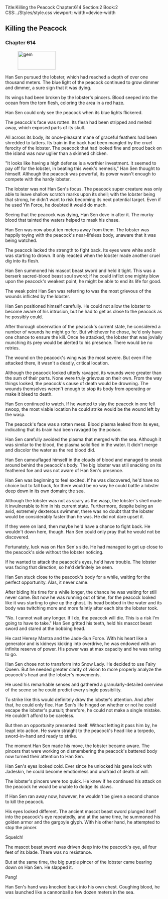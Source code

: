 Title:Killing the Peacock 
Chapter:614 
Section:2 
Book:2 
CSS:../Styles/style.css 
viewport: width=device-width
  
## Killing the Peacock
### Chapter 614 
<figure>
	<img src="../Images/gem.gif" alt="gem" id="gem" width="120" height="60" />
</figure>
  

  
  Han Sen pursued the lobster, which had reached a depth of over one thousand meters. The blue light of the peacock continued to grow dimmer and dimmer, a sure sign that it was dying.

Its wings had been broken by the lobster's pincers. Blood seeped into the ocean from the torn flesh, coloring the area in a red haze.

Han Sen could only see the peacock when its blue lights flickered.

The peacock's face was rotten. Its flesh had been stripped and melted away, which exposed parts of its skull.

All across its body, its once-pleasant mane of graceful feathers had been shredded to tatters. Its train in the back had been mangled by the cruel ferocity of the lobster. The peacock that had looked fine and proud back on the island was now uglier than a skinned chicken.

"It looks like having a high defense is a worthier investment. It seemed to pay off for the lobster, in beating this week's nemesis," Han Sen thought to himself. Although the peacock was powerful, its power wasn't enough to compete with the hardy lobster.

The lobster was not Han Sen's focus. The peacock super creature was only able to leave shallow scratch marks upon its shell; with the lobster being that strong, he didn't want to risk becoming its next potential target. Even if he used Yin Force, he doubted it would do much.

Seeing that the peacock was dying, Han Sen dove in after it. The murky blood that tainted the waters helped to mask his chase.

Han Sen was now about ten meters away from them. The lobster was happily toying with the peacock's near-lifeless body, unaware that it was being watched.

The peacock lacked the strength to fight back. Its eyes were white and it was starting to drown. It only reacted when the lobster made another cruel dig into its flesh.

Han Sen summoned his mascot beast sword and held it tight. This was a berserk sacred-blood beast soul sword; if he could inflict one mighty blow upon the peacock's weakest point, he might be able to end its life for good.

The weak point Han Sen was referring to was the most grievous of the wounds inflicted by the lobster.

Han Sen positioned himself carefully. He could not allow the lobster to become aware of his intrusion, but he had to get as close to the peacock as he possibly could.

After thorough observation of the peacock's current state, he considered a number of wounds he might go for. But whichever he chose, he'd only have one chance to ensure the kill. Once he attacked, the lobster that was jovially munching its prey would be alerted to his presence. There would be no retries.

The wound on the peacock's wing was the most severe. But even if he attacked there, it wasn't a deadly, critical location.

Although the peacock looked utterly ravaged, its wounds were greater than the sum of their parts. None were truly grievous on their own. From the way things looked, the peacock's cause of death would be drowning. The wounds themselves weren't enough to stop its body from operating or make it bleed to death.

Han Sen continued to watch. If he wanted to slay the peacock in one fell swoop, the most viable location he could strike would be the wound left by the wasp.

The peacock's face was a rotten mess. Blood plasma leaked from its eyes, indicating that its brain had been ravaged by the poison.

Han Sen carefully avoided the plasma that merged with the sea. Although it was similar to the blood, the plasma solidified in the water. It didn't merge and discolor the water as the red blood did.

Han Sen camouflaged himself in the clouds of blood and managed to sneak around behind the peacock's body. The big lobster was still snacking on its feathered foe and was not aware of Han Sen's presence.

Han Sen was beginning to feel excited. If he was discovered, he'd have no choice but to fall back, for there would be no way he could battle a lobster deep down in its own domain; the sea.

Although the lobster was not as scary as the wasp, the lobster's shell made it invulnerable to him in his current state. Furthermore, despite being an avid, extremely dexterous swimmer, there was no doubt that the lobster would be considerably faster than he was. He did not dare upset it.

If they were on land, then maybe he'd have a chance to fight back. He wouldn't down here, though. Han Sen could only pray that he would not be discovered.

Fortunately, luck was on Han Sen's side. He had managed to get up close to the peacock's side without the lobster noticing.

If he wanted to attack the peacock's eyes, he'd have trouble. The lobster was facing that direction, so he'd definitely be seen.

Han Sen stuck close to the peacock's body for a while, waiting for the perfect opportunity. Alas, it never came.

After biding his time for a while longer, the chance he was waiting for still never came. But now he was running out of time, for the peacock looked like it was starting to give up the ghost. Its head bobbed in the water and its body was twitching more and more faintly after each bite the lobster took.

"No. I cannot wait any longer. If I do, the peacock will die. This is a risk I'm going to have to take." Han Sen gritted his teeth, held his mascot beast sword and stared at the bobbing head.

He cast Heresy Mantra and the Jade-Sun Force. With his heart like a generator and is kidneys kicking into overdrive, he was endowed with an infinite reserve of power. His power was at max capacity and he was raring to go.

Han Sen chose not to transform into Snow Lady. He decided to use Fairy Queen. But he needed greater clarity of vision to more properly analyze the peacock's head and the lobster's movements.

He used his remarkable senses and gathered a granularly-detailed overview of the scene so he could predict every single possibility.

To strike like this would definitely draw the lobster's attention. And after that, he could only flee. Han Sen's life hinged on whether or not he could escape the lobster's pursuit; therefore, he could not make a single mistake. He couldn't afford to be careless.

But then an opportunity presented itself. Without letting it pass him by, he leapt into action. He swam straight to the peacock's head like a torpedo, sword-in-hand and ready to strike.

The moment Han Sen made his move, the lobster became aware. The pincers that were working on dismembering the peacock's battered body now turned their attention to Han Sen.

Han Sen's eyes looked cold. Ever since he unlocked his gene lock with Jadeskin, he could become emotionless and unafraid of death at will.

The lobster's pincers were too quick. He knew if he continued his attack on the peacock he would be unable to dodge its claws.

If Han Sen ran away now, however, he wouldn't be given a second chance to kill the peacock.

His eyes looked different. The ancient mascot beast sword plunged itself into the peacock's eye repeatedly, and at the same time, he summoned his golden armor and the gargoyle glyph. With his other hand, he attempted to stop the pincer.

Squelch!

The mascot beast sword was driven deep into the peacock's eye, all four feet of its blade. There was no resistance.

But at the same time, the big purple pincer of the lobster came bearing down on Han Sen. He slapped it.

Pang!

Han Sen's hand was knocked back into his own chest. Coughing blood, he was launched like a cannonball a few dozen meters in the sea.
